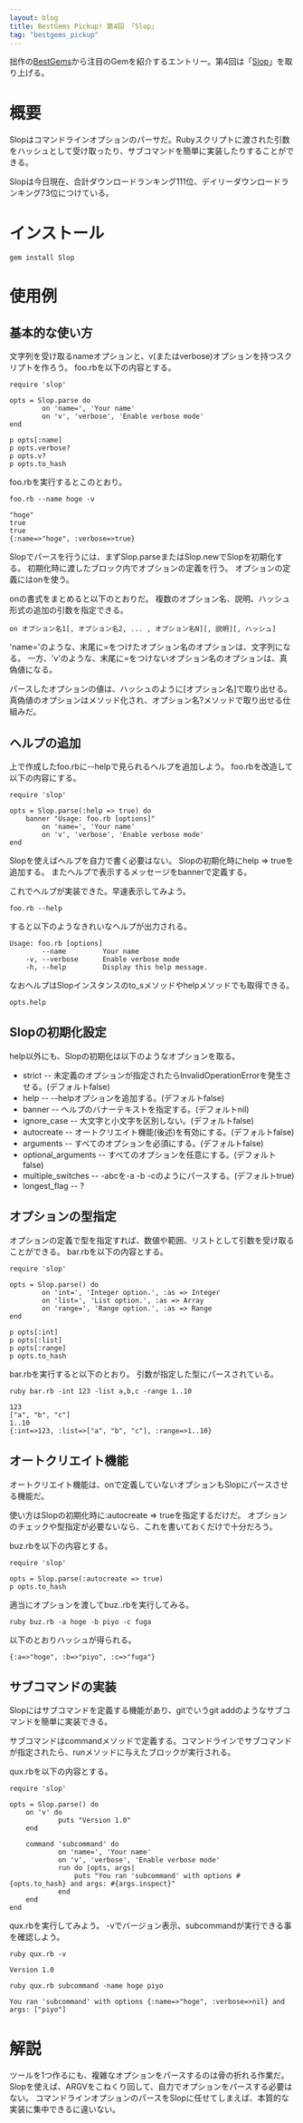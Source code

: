 ```yaml
---
layout: blog
title: BestGems Pickup! 第4回 「Slop」
tag: "bestgems_pickup"
---
```




拙作の[BestGems](http://bestgems.org/)から注目のGemを紹介するエントリー。第4回は「[Slop](https://github.com/leejarvis/slop)」を取り上げる。

# 概要

Slopはコマンドラインオプションのパーサだ。Rubyスクリプトに渡された引数をハッシュとして受け取ったり、サブコマンドを簡単に実装したりすることができる。

Slopは今日現在、合計ダウンロードランキング111位、デイリーダウンロードランキング73位につけている。

# インストール

    gem install Slop

# 使用例

## 基本的な使い方

文字列を受け取るnameオプションと、v(またはverbose)オプションを持つスクリプトを作ろう。
foo.rbを以下の内容とする。

    require 'slop'
    
    opts = Slop.parse do
    		on 'name=', 'Your name'
    		on 'v', 'verbose', 'Enable verbose mode'
    end
    
    p opts[:name]
    p opts.verbose?
    p opts.v?
    p opts.to_hash

foo.rbを実行するとこのとおり。

    foo.rb --name hoge -v

    "hoge"
    true
    true
    {:name=>"hoge", :verbose=>true}

Slopでパースを行うには、まずSlop.parseまたはSlop.newでSlopを初期化する。
初期化時に渡したブロック内でオプションの定義を行う。
オプションの定義にはonを使う。

onの書式をまとめると以下のとおりだ。
複数のオプション名、説明、ハッシュ形式の追加の引数を指定できる。

    on オプション名1[, オプション名2, ... , オプション名N][, 説明][, ハッシュ]

'name='のような、末尾に=をつけたオプション名のオプションは、文字列になる。
一方、'v'のような、末尾に=をつけないオプション名のオプションは、真偽値になる。

パースしたオプションの値は、ハッシュのように[オプション名]で取り出せる。
真偽値のオプションはメソッド化され、オプション名?メソッドで取り出せる仕組みだ。

## ヘルプの追加

上で作成したfoo.rbに--helpで見られるヘルプを追加しよう。
foo.rbを改造して以下の内容にする。

    require 'slop'
    
    opts = Slop.parse(:help => true) do
        banner "Usage: foo.rb [options]"
    		on 'name=', 'Your name'
    		on 'v', 'verbose', 'Enable verbose mode'
    end

Slopを使えばヘルプを自力で書く必要はない。
Slopの初期化時にhelp => trueを追加する。
またヘルプで表示するメッセージをbannerで定義する。

これでヘルプが実装できた。早速表示してみよう。

    foo.rb --help

すると以下のようなきれいなヘルプが出力される。

    Usage: foo.rb [options]
            --name         Your name
        -v, --verbose      Enable verbose mode
        -h, --help         Display this help message.

なおヘルプはSlopインスタンスのto_sメソッドやhelpメソッドでも取得できる。

    opts.help

## Slopの初期化設定

help以外にも、Slopの初期化は以下のようなオプションを取る。

- strict -- 未定義のオプションが指定されたらInvalidOperationErrorを発生させる。(デフォルトfalse)
- help -- --helpオプションを追加する。(デフォルトfalse)
- banner -- ヘルプのバナーテキストを指定する。(デフォルトnil)
- ignore_case -- 大文字と小文字を区別しない。(デフォルトfalse)
- autocreate -- オートクリエイト機能(後述)を有効にする。(デフォルトfalse)
- arguments -- すべてのオプションを必須にする。(デフォルトfalse)
- optional_arguments -- すべてのオプションを任意にする。(デフォルトfalse)
- multiple_switches -- -abcを-a -b -cのようにパースする。(デフォルトtrue)
- longest_flag -- ?

## オプションの型指定

オプションの定義で型を指定すれば、数値や範囲、リストとして引数を受け取ることができる。
bar.rbを以下の内容とする。

    require 'slop'
    
    opts = Slop.parse() do
    		on 'int=', 'Integer option.', :as => Integer
    		on 'list=', 'List option.', :as => Array
    		on 'range=', 'Range option.', :as => Range
    end
    
    p opts[:int]
    p opts[:list]
    p opts[:range]
    p opts.to_hash

bar.rbを実行すると以下のとおり。
引数が指定した型にパースされている。

    ruby bar.rb -int 123 -list a,b,c -range 1..10

    123
    ["a", "b", "c"]
    1..10
    {:int=>123, :list=>["a", "b", "c"], :range=>1..10}

## オートクリエイト機能

オートクリエイト機能は、onで定義していないオプションもSlopにパースさせる機能だ。

使い方はSlopの初期化時に:autocreate => trueを指定するだけだ。
オプションのチェックや型指定が必要ないなら、これを書いておくだけで十分だろう。

buz.rbを以下の内容とする。

    require 'slop'
    
    opts = Slop.parse(:autocreate => true)
    p opts.to_hash


適当にオプションを渡してbuz..rbを実行してみる。

    ruby buz.rb -a hoge -b piyo -c fuga

以下のとおりハッシュが得られる。

    {:a=>"hoge", :b=>"piyo", :c=>"fuga"}

## サブコマンドの実装

Slopにはサブコマンドを定義する機能があり、gitでいうgit addのようなサブコマンドを簡単に実装できる。

サブコマンドはcommandメソッドで定義する。コマンドラインでサブコマンドが指定されたら、runメソッドに与えたブロックが実行される。

qux.rbを以下の内容とする。

    require 'slop'
    
    opts = Slop.parse() do
    	on 'v' do
    			puts "Version 1.0"
    	end
    
    	command 'subcommand' do
    			on 'name=', 'Your name'
    			on 'v', 'verbose', 'Enable verbose mode'
    			run do |opts, args|
    				puts "You ran 'subcommand' with options #{opts.to_hash} and args: #{args.inspect}"
    			end
    	end
    end

qux.rbを実行してみよう。
-vでバージョン表示、subcommandが実行できる事を確認しよう。

    ruby qux.rb -v

    Version 1.0

    ruby qux.rb subcommand -name hoge piyo

    You ran 'subcommand' with options {:name=>"hoge", :verbose=>nil} and args: ["piyo"]

# 解説

ツールを1つ作るにも、複雑なオプションをパースするのは骨の折れる作業だ。
Slopを使えば、ARGVをこねくり回して、自力でオプションをパースする必要はない。
コマンドラインオプションのパースをSlopに任せてしまえば、本質的な実装に集中できるに違いない。
